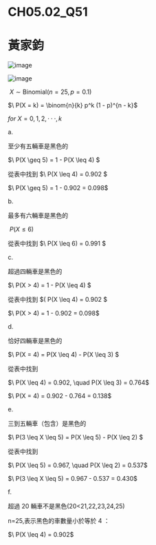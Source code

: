# CH05.02_Q51 
# **黃家鈞**

![image](https://github.com/user-attachments/assets/eca296a5-7507-4a4e-b14c-3af7b1649fdc)

![image](https://github.com/user-attachments/assets/ea35ce1f-a086-4be3-8b60-3d1458f4b436)

$\ X \sim \text{Binomial}(n=25, p=0.1)$

$\ P(X = k) = \binom{n}{k} p^k (1 - p)^{n - k}\$

$for$ $X=0,1,2,···,k$

a.

至少有五輛車是黑色的

$\ P(X \geq 5) = 1 - P(X \leq 4) \$

從表中找到 $\ P(X \leq 4) = 0.902 \$

$\ P(X \geq 5) = 1 - 0.902 = 0.098\$

b.

最多有六輛車是黑色的

$\ P(X \leq 6)$

從表中找到 $\ P(X \leq 6) = 0.991 \$

c. 

超過四輛車是黑色的

$\ P(X > 4) = 1 - P(X \leq 4) \$

從表中找到 $\( P(X \leq 4) = 0.902 \$

$\ P(X > 4) = 1 - 0.902 = 0.098\$

d.

恰好四輛車是黑色的

$\ P(X = 4) = P(X \leq 4) - P(X \leq 3) \$

從表中找到

$\ P(X \leq 4) = 0.902, \quad P(X \leq 3) = 0.764\$

$\ P(X = 4) = 0.902 - 0.764 = 0.138\$

e. 

三到五輛車（包含）是黑色的

$\ P(3 \leq X \leq 5) = P(X \leq 5) - P(X \leq 2) \$

從表中找到

$\ P(X \leq 5) = 0.967, \quad P(X \leq 2) = 0.537\$

$\ P(3 \leq X \leq 5) = 0.967 - 0.537 = 0.430\$

f.

超過 20 輛車不是黑色(20<21,22,23,24,25)

n=25,表示黑色的車數量小於等於 4 ：

$\ P(X \leq 4) = 0.902\$
